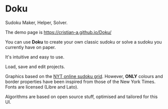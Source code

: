 
# Doku

Sudoku Maker, Helper, Solver.

The demo page is https://cristian-a.github.io/Doku/

You can use **Doku** to create your own classic sudoku or
solve a sudoku you currently have on paper.

It's intuitive and easy to use.

Load, save and edit projects.

Graphics based on the [NYT online sudoku grid](https://www.nytimes.com/puzzles/sudoku/easy). However, **ONLY** colours and border properties have been inspired from those of the New York Times. Fonts are licensed (Libre and Lato).

Algorithms are based on open source stuff, optimised and tailored for this UI.
